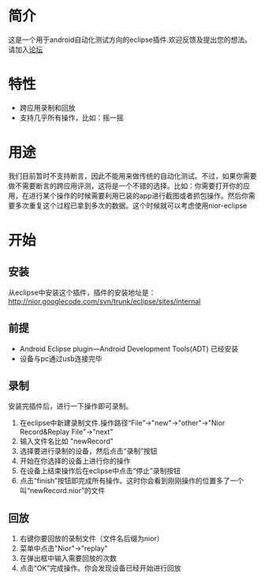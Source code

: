 # 简介 #

这是一个用于android自动化测试方向的eclipse插件.欢迎反馈及提出您的想法。请加入[论坛](https://groups.google.com/forum/#!forum/nior)

# 特性 #

  * 跨应用录制和回放
  * 支持几乎所有操作，比如：摇一摇


# 用途 #

我们目前暂时不支持断言，因此不能用来做传统的自动化测试。不过，如果你需要做不需要断言的跨应用评测，这将是一个不错的选择。比如：你需要打开你的应用，在进行某个操作的时候需要利用已装的app进行截图或者抓包操作。然后你需要多次重复这个过程已拿到多次的数据。这个时候就可以考虑使用nior-eclipse

# 开始 #

## 安装 ##

从eclipse中安装这个插件，插件的安装地址是：
http://nior.googlecode.com/svn/trunk/eclipse/sites/internal

## 前提 ##

  * Android Eclipse plugin—Android Development Tools(ADT) 已经安装
  * 设备与pc通过usb连接完毕


## 录制 ##

安装完插件后，进行一下操作即可录制。
  1. 在eclipse中新建录制文件.操作路径“File”->"new"->"other"->"Nior Record&Replay File"->"next"
  1. 输入文件名比如 "newRecord"
  1. 选择要进行录制的设备，然后点击“录制”按钮
  1. 开始在你选择的设备上进行你的操作
  1. 在设备上结束操作后在eclipse中点击“停止”录制按钮
  1. 点击“finish”按钮即完成所有操作。这时你会看到刚刚操作的位置多了一个叫“newRecord.nior”的文件

## 回放 ##

  1. 右键你要回放的录制文件（文件名后缀为nior）
  1. 菜单中点击"Nior"->"replay"
  1. 在弹出框中输入需要回放的次数
  1. 点击“OK”完成操作。你会发现设备已经开始进行回放